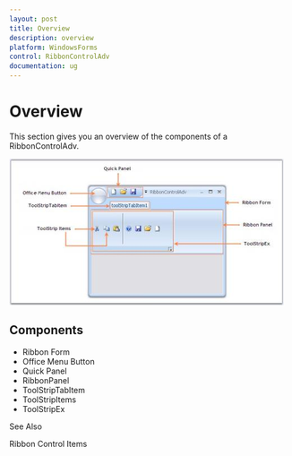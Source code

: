 ```yaml
---
layout: post
title: Overview
description: overview
platform: WindowsForms
control: RibbonControlAdv 
documentation: ug
---
```


# Overview

This section gives you an overview of the components of a RibbonControlAdv.

![](Overview_images/Overview_img1.jpeg)

## Components

* Ribbon Form
* Office Menu Button
* Quick Panel
* RibbonPanel
* ToolStripTabItem
* ToolStripItems
* ToolStripEx

See Also

Ribbon Control Items

